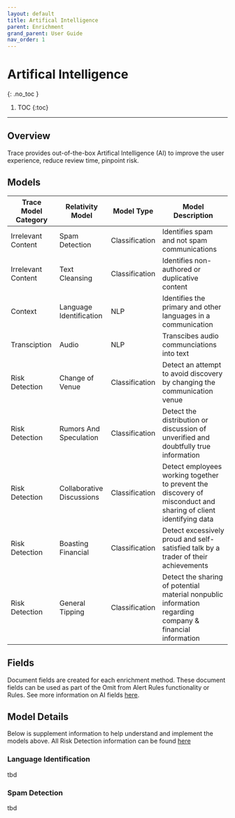 ```yaml
---
layout: default
title: Artifical Intelligence
parent: Enrichment
grand_parent: User Guide
nav_order: 1
---
```


# Artifical Intelligence
{: .no_toc }

1. TOC
{:toc}

---

## Overview

Trace provides out-of-the-box Artifical Intelligence (AI) to improve the user experience, reduce review time, pinpoint risk. 

## Models

| **Trace Model Category** | **Relativity Model**          | **Model Type**    | **Model Description**                                        |
| ------------------------ | ----------------------------- | ----------------- | ------------------------------------------------------------ |
| Irrelevant Content       | Spam Detection                | Classification    | Identifies spam and not spam communications                  |
| Irrelevant Content       | Text Cleansing                | Classification    | Identifies non-authored or duplicative content               |
| Context                  | Language Identification       | NLP               | Identifies the primary and other languages in a communication|
| Transciption             | Audio                         | NLP               | Transcibes audio communciations into text                    |
| Risk Detection           | Change of Venue               | Classification    | Detect an attempt to avoid discovery by changing the communication venue|
| Risk Detection           | Rumors And Speculation        | Classification    | Detect the distribution or discussion of unverified and doubtfully true information|
| Risk Detection           | Collaborative Discussions     | Classification    | Detect employees working together to prevent the discovery of misconduct and sharing of client identifying data |
| Risk Detection           | Boasting Financial            | Classification    | Detect excessively proud and self-satisfied talk by a trader of their achievements|
| Risk Detection           | General Tipping               | Classification    | Detect the sharing of potential material nonpublic information regarding company & financial information      |

## Fields
Document fields are created for each enrichment method. These document fields can be used as part of the Omit from Alert Rules functionality or Rules. See more information on AI fields [here](https://relativitydev.github.io/relativity-trace-documentation/docs/administrator_guide/fields.html).

## Model Details

Below is supplement information to help understand and implement the models above. All Risk Detection information can be found [here](https://relativitydev.github.io/relativity-trace-documentation/docs/user_guide/enrichment/machine_learning_model.html)

### Language Identification

tbd

### Spam Detection

tbd
